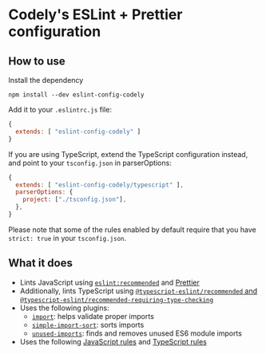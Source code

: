 # Codely's ESLint + Prettier configuration

## How to use

Install the dependency

```
npm install --dev eslint-config-codely
```

Add it to your `.eslintrc.js` file:

```js
{
  extends: [ "eslint-config-codely" ]
}
```

If you are using TypeScript, extend the TypeScript configuration instead, and point to your `tsconfig.json` in parserOptions:

```js
{
  extends: [ "eslint-config-codely/typescript" ],
  parserOptions: {
    project: ["./tsconfig.json"],
  },
}
```

Please note that some of the rules enabled by default require that you have `strict: true` in your `tsconfig.json`.

## What it does

- Lints JavaScript using [`eslint:recommended`](https://eslint.org/docs/latest/user-guide/configuring/configuration-files#using-eslintrecommended) and [Prettier](https://prettier.io/)
- Additionally, lints TypeScript using [`@typescript-eslint/recommended` and `@typescript-eslint/recommended-requiring-type-checking`](https://typescript-eslint.io/docs/linting/configs)
- Uses the following plugins:
  - [`import`](https://github.com/import-js/eslint-plugin-import/): helps validate proper imports
  - [`simple-import-sort`](https://github.com/lydell/eslint-plugin-simple-import-sort/): sorts imports
  - [`unused-imports`](https://github.com/sweepline/eslint-plugin-unused-imports): finds and removes unused ES6 module imports
- Uses the following [JavaScript rules](https://github.com/CodelyTV/eslint-config-codely/blob/main/.eslintrc.js#L13) and [TypeScript rules](https://github.com/CodelyTV/eslint-config-codely/blob/main/typescript.js#L17)
